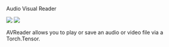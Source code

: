 Audio Visual Reader

![](https://github.com/bchamand/pyavreader/workflows/build/badge.svg)
[![](https://github.com/bchamand/pyavreader/workflows/docs/badge.svg)](https://bchamand.github.io/pyavreader)

AVReader allows you to play or save an audio or video file via a Torch.Tensor.
